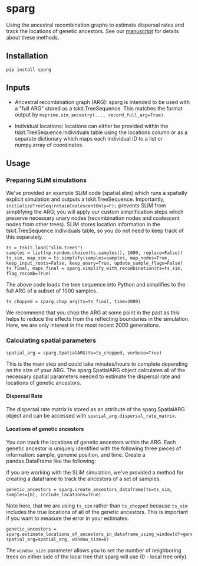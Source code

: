 # sparg
Using the ancestral recombination graphs to estimate dispersal rates and track the locations of genetic ancestors. See our [manuscript](https://www.biorxiv.org/content/10.1101/2024.04.10.588900v1) for details about these methods.

## Installation

```
pip install sparg
```

## Inputs

- Ancestral recombination graph (ARG): sparg is intended to be used with a "full ARG" stored as a tskit.TreeSequence. This matches the format output by `msprime.sim_ancestry(..., record_full_arg=True)`.

- Individual locations: locations can either be provided within the tskit.TreeSequence.Individuals table using the locations column or as a separate dictionary which maps each individual ID to a list or numpy.array of coordinates.

## Usage

### Preparing SLiM simulations

We've provided an example SLiM code (spatial.slim) which runs a spatially explicit simulation and outputs a tskit.TreeSequence. Importantly, `initializeTreeSeq(retainCoalescentOnly=F);` prevents SLiM from simplifying the ARG; you will apply our custom simplification steps which preserve necessary unary nodes (recombination nodes and coalescent nodes from other trees). SLiM stores location information in the tskit.TreeSequence.Individuals table, so you do not need to keep track of this separately.

```
ts = tskit.load("slim.trees")
samples = list(np.random.choice(ts.samples(), 1000, replace=False))
ts_sim, map_sim = ts.simplify(samples=samples, map_nodes=True, keep_input_roots=False, keep_unary=True, update_sample_flags=False)
ts_final, maps_final = sparg.simplify_with_recombination(ts=ts_sim, flag_recomb=True)
```

The above code loads the tree sequence into Python and simplifies to the full ARG of a subset of 1000 samples.

```
ts_chopped = sparg.chop_arg(ts=ts_final, time=2000)
```

We recommend that you chop the ARG at some point in the past as this helps to reduce the effects from the reflecting boundaries in the simulation. Here, we are only interest in the most recent 2000 generations.


### Calculating spatial parameters

```
spatial_arg = sparg.SpatialARG(ts=ts_chopped, verbose=True)
```

This is the main step and could take minutes/hours to complete depending on the size of your ARG. The sparg.SpatialARG object calculates all of the necessary spatial parameters needed to estimate the dispersal rate and locations of genetic ancestors.

#### Dispersal Rate

The dispersal rate matrix is stored as an attribute of the sparg.SpatialARG object and can be accessed with `spatial_arg.dispersal_rate_matrix`.


#### Locations of genetic ancestors

You can track the locations of genetic ancestors within the ARG. Each genetic ancestor is uniquely identified with the following three pieces of information: sample, genome position, and time. Create a pandas.DataFrame like the following:

If you are working with the SLiM simulation, we've provided a method for creating a dataframe to track the ancestors of a set of samples.

```
genetic_ancestors = sparg.create_ancestors_dataframe(ts=ts_sim, samples=[0], include_locations=True)
```

Note here, that we are using `ts_sim` rather than `ts_chopped` because `ts_sim` includes the true locations of all of the genetic ancestors. This is important if you want to measure the error in your estimates.

```
genetic_ancestors = sparg.estimate_locations_of_ancestors_in_dataframe_using_window(df=genetic_ancestors, spatial_arg=spatial_arg, window_size=0)
```

The `window_size` parameter allows you to set the number of neighboring trees on either side of the local tree that sparg will use (0 - local tree only).